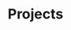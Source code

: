 ---
title: Projects
description: All of my past and current projects that I am working on
image:

# Badge style
style:
    background: "#2a9d8f"
    color: "#fff"
---